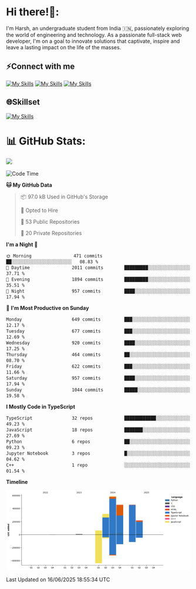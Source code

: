 
# Hi there!👋:
<p> I'm Harsh, an undergraduate student from India 🇮🇳, passionately exploring the world of engineering and technology. As a passionate full-stack web developer, I'm on a goal to innovate solutions that captivate, inspire and leave a lasting impact on the life of the masses. </p>

## ⚡Connect with me

[![My Skills](https://skillicons.dev/icons?i=gmail)](mailto:harshpandey.tech@gmail.com) [![My Skills](https://skillicons.dev/icons?i=linkedin)](https://linkedin.com/in/harsh3dev) [![My Skills](https://skillicons.dev/icons?i=twitter)](https://x.com/harshxai)

## 🌐Skillset
[![My Skills](https://skillicons.dev/icons?i=js,ts,react,nextjs,nodejs,tailwind,mongo,express,postgres,prisma,html,css,docker,aws,cpp,git,vscode,figma)](https://skillicons.dev)


# 📊 GitHub Stats:
![](https://komarev.com/ghpvc/?username=harsh3dev)

<!--START_SECTION:waka-->
![Code Time](http://img.shields.io/badge/Code%20Time-168%20hrs%2056%20mins-blue)

**🐱 My GitHub Data** 

> 📦 97.0 kB Used in GitHub's Storage 
 > 
> 💼 Opted to Hire
 > 
> 📜 53 Public Repositories 
 > 
> 🔑 20 Private Repositories 
 > 
**I'm a Night 🦉** 

```text
🌞 Morning                471 commits         ██░░░░░░░░░░░░░░░░░░░░░░░   08.83 % 
🌆 Daytime                2011 commits        █████████░░░░░░░░░░░░░░░░   37.71 % 
🌃 Evening                1894 commits        █████████░░░░░░░░░░░░░░░░   35.51 % 
🌙 Night                  957 commits         ████░░░░░░░░░░░░░░░░░░░░░   17.94 % 
```
📅 **I'm Most Productive on Sunday** 

```text
Monday                   649 commits         ███░░░░░░░░░░░░░░░░░░░░░░   12.17 % 
Tuesday                  677 commits         ███░░░░░░░░░░░░░░░░░░░░░░   12.69 % 
Wednesday                920 commits         ████░░░░░░░░░░░░░░░░░░░░░   17.25 % 
Thursday                 464 commits         ██░░░░░░░░░░░░░░░░░░░░░░░   08.70 % 
Friday                   622 commits         ███░░░░░░░░░░░░░░░░░░░░░░   11.66 % 
Saturday                 957 commits         ████░░░░░░░░░░░░░░░░░░░░░   17.94 % 
Sunday                   1044 commits        █████░░░░░░░░░░░░░░░░░░░░   19.58 % 
```


**I Mostly Code in TypeScript** 

```text
TypeScript               32 repos            ████████████░░░░░░░░░░░░░   49.23 % 
JavaScript               18 repos            ███████░░░░░░░░░░░░░░░░░░   27.69 % 
Python                   6 repos             ██░░░░░░░░░░░░░░░░░░░░░░░   09.23 % 
Jupyter Notebook         3 repos             █░░░░░░░░░░░░░░░░░░░░░░░░   04.62 % 
C++                      1 repo              ░░░░░░░░░░░░░░░░░░░░░░░░░   01.54 % 
```



**Timeline**

![Lines of Code chart](https://raw.githubusercontent.com/harsh3dev/harsh3dev/main/assets/bar_graph.png)


 Last Updated on 16/06/2025 18:55:34 UTC
<!--END_SECTION:waka-->

